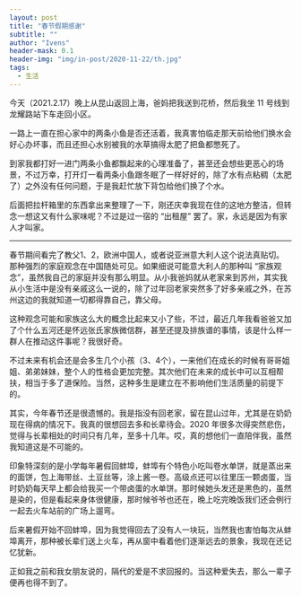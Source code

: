```yaml
---
layout: post
title: "春节假期感谢"
subtitle: ""
author: "Ivens"
header-mask: 0.1
header-img: "img/in-post/2020-11-22/th.jpg"
tags:
  - 生活
---
```


今天（2021.2.17）晚上从昆山返回上海，爸妈把我送到花桥，然后我坐 11 号线到龙耀路站下车走回小区。

一路上一直在担心家中的两条小鱼是否还活着，我真害怕临走那天前给他们换水会好心办坏事，而且还担心水别被我的水草搞得太肥了把鱼都憋死了。

到家我都打好一进门两条小鱼都飘起来的心理准备了，甚至还会想些更恶心的场景，不过万幸，打开灯一看两条小鱼跟冬眠了一样好好的，除了水有点粘稠（太肥了）之外没有任何问题，于是我赶忙放下背包给他们换了个水。

后面把拉杆箱里的东西拿出来整理了一下，刚还庆幸我现在住的这地方整洁，但转念一想这又有什么家味呢？不过是过一宿的 “出租屋” 罢了。家，永远是因为有家人才叫家。

---

春节期间看完了教父1、2，欧洲中国人，或者说亚洲意大利人这个说法真贴切。那种强烈的家庭观念在中国随处可见。如果细说可能意大利人的那种叫 “家族观念”，虽然我自己的家庭并没有那么明显。从小我爸妈就从老家来到苏州，其实我从小生活中是没有亲戚这么一说的，除了过年回老家突然多了好多亲戚之外，在苏州这边的我就知道一切都得靠自己，靠父母。

这种观念可能和家族这么大的概念比起来又小了些，不过，最近几年我看爸爸又加了个什么五河还是怀远张氏家族微信群，甚至还提及排族谱的事情，该是什么样一群人在推动这件事呢？我很好奇。

不过未来有机会还是会多生几个小孩（3、4个），一来他们在成长的时候有哥哥姐姐、弟弟妹妹，整个人的性格会更加完整。其次他们在未来的成长中可以互相帮扶，相当于多了道保险。当然，这种多生是建立在不影响他们生活质量的前提下的。

其实，今年春节还是很遗憾的。我是指没有回老家，留在昆山过年，尤其是在奶奶现在得病的情况下。我真的很想回去多和长辈待会。2020 年很多次得突然悲伤，觉得与长辈相处的时间只有几年，至多十几年。哎，真的想他们一直陪伴我，虽然我知道这是不可能的。

印象特深刻的是小学每年暑假回蚌埠，蚌埠有个特色小吃叫卷水单饼，就是蒸出来的面饼，包上海带丝、土豆丝等，涂上酱一卷。高级点还可以往里压一颗卤蛋，当时奶奶每天早上都会给我买一个带卤蛋的水单饼。那时候她头发还是黑色的，虽然是染的，但是看起来身体很健康，那时候爷爷也还在，晚上吃完晚饭我们还会例行一起去火车站前的广场上遛弯。

后来暑假开始不回蚌埠，因为我觉得回去了没有人一块玩，当然我也害怕每次从蚌埠离开，那种被长辈们送上火车，再从窗中看着他们逐渐远去的景象，我现在还记忆犹新。

正如我之前和我女朋友说的，隔代的爱是不求回报的。当这种爱失去，那么一辈子便再也得不到了。


